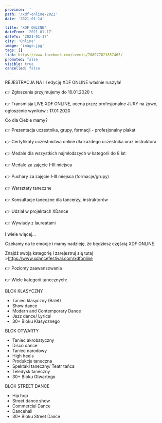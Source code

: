 ```yaml
---
province: ''
path: '/xdf-online-2021'
date: '2021-01-14'

title: 'XDF ONLINE'
dateFrom: '2021-01-17'
dateTo: '2021-01-17'
city: 'Online'
image: 'image.jpg'
tags: []
link: https://www.facebook.com/events/788977821657465/
promoted: false
visible: true
cancelled: false
---
```

REJESTRACJA NA III edycję XDF ONLINE właśnie ruszyła!

👉 Zgłoszenia przyjmujemy do 10.01.2020 r.

👉 Transmisja LIVE XDF ONLINE, ocena przez profesjonalne JURY na żywo, ogłoszenie wyników : 17.01.2020

Co dla Ciebie mamy?

👉 Prezentacja uczestnika, grupy, formacji - profesjonalny plakat

👉 Certyfikaty uczestnictwa online dla każdego uczestnika oraz instruktora

👉 Medale dla wszystkich najmłodszych w kategorii do 8 lat

👉 Medale za zajęcie I-III miejsca

👉 Puchary za zajęcie I-III miejsca (formacje/grupy)

👉 Warsztaty taneczne

👉 Konsultacje taneczne dla tancerzy, instruktorów

👉 Udział w projektach XDance

👉 Wywiady z laureatami

I wiele więcej...

Czekamy na te emocje i mamy nadzieję, że będziesz częścią XDF ONLINE.

Znajdź swoją kategorię i zarejestruj się tutaj >https://www.xdancefestival.com/xdfonline

👉 Poziomy zaawansowania

👉 Wiele kategorii tanecznych:

BLOK KLASYCZNY
- Taniec klasyczny (Balet)
- Show dance
- Modern and Contemporary Dance
- Jazz dance/ Lyrical
- 30+ Bloku Klasycznego

BLOK OTWARTY
- Taniec akrobatyczny
- Disco dance
- Taniec narodowy
- High heels
- Produkcja taneczna
- Spektakl taneczny/ Teatr tańca
- Teledysk taneczny
- 30+ Bloku Otwartego

BLOK STREET DANCE
- Hip hop
- Street dance show
- Commercial Dance
- Dancehall
- 30+ Bloku Street Dance